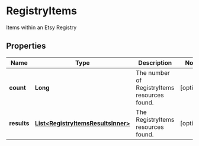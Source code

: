 

# RegistryItems

Items within an Etsy Registry

## Properties

| Name | Type | Description | Notes |
|------------ | ------------- | ------------- | -------------|
|**count** | **Long** | The number of RegistryItems resources found. |  [optional] |
|**results** | [**List&lt;RegistryItemsResultsInner&gt;**](RegistryItemsResultsInner.md) | The RegistryItems resources found. |  [optional] |



